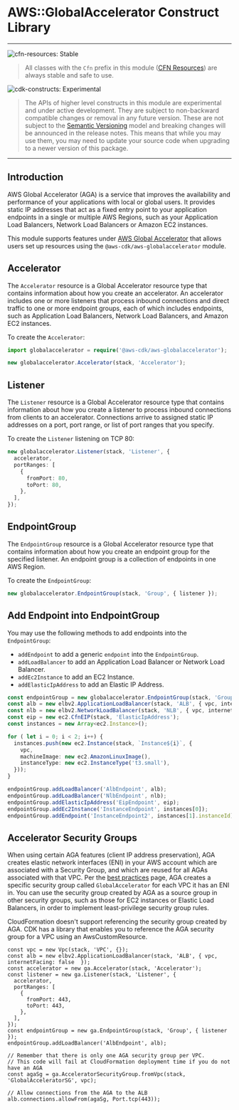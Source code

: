 # AWS::GlobalAccelerator Construct Library
<!--BEGIN STABILITY BANNER-->
---

![cfn-resources: Stable](https://img.shields.io/badge/cfn--resources-stable-success.svg?style=for-the-badge)

> All classes with the `Cfn` prefix in this module ([CFN Resources](https://docs.aws.amazon.com/cdk/latest/guide/constructs.html#constructs_lib)) are always stable and safe to use.

![cdk-constructs: Experimental](https://img.shields.io/badge/cdk--constructs-experimental-important.svg?style=for-the-badge)

> The APIs of higher level constructs in this module are experimental and under active development. They are subject to non-backward compatible changes or removal in any future version. These are not subject to the [Semantic Versioning](https://semver.org/) model and breaking changes will be announced in the release notes. This means that while you may use them, you may need to update your source code when upgrading to a newer version of this package.

---
<!--END STABILITY BANNER-->

## Introduction

AWS Global Accelerator (AGA) is a service that improves the availability and performance of your applications with local or global users. It provides static IP addresses that act as a fixed entry point to your application endpoints in a single or multiple AWS Regions, such as your Application Load Balancers, Network Load Balancers or Amazon EC2 instances.

This module supports features under [AWS Global Accelerator](https://docs.aws.amazon.com/AWSCloudFormation/latest/UserGuide/AWS_GlobalAccelerator.html) that allows users set up resources using the `@aws-cdk/aws-globalaccelerator` module. 

## Accelerator

The `Accelerator` resource is a Global Accelerator resource type that contains information about how you create an accelerator. An accelerator includes one or more listeners that process inbound connections and direct traffic to one or more endpoint groups, each of which includes endpoints, such as Application Load Balancers, Network Load Balancers, and Amazon EC2 instances. 

To create the `Accelerator`:

```ts
import globalaccelerator = require('@aws-cdk/aws-globalaccelerator');

new globalaccelerator.Accelerator(stack, 'Accelerator');

```

## Listener

The `Listener` resource is a Global Accelerator resource type that contains information about how you create a listener to process inbound connections from clients to an accelerator. Connections arrive to assigned static IP addresses on a port, port range, or list of port ranges that you specify. 

To create the `Listener` listening on TCP 80:

```ts
new globalaccelerator.Listener(stack, 'Listener', {
  accelerator,
  portRanges: [
    {
      fromPort: 80,
      toPort: 80,
    },
  ],
});
```


## EndpointGroup

The `EndpointGroup` resource is a Global Accelerator resource type that contains information about how you create an endpoint group for the specified listener. An endpoint group is a collection of endpoints in one AWS Region. 

To create the `EndpointGroup`:

```ts
new globalaccelerator.EndpointGroup(stack, 'Group', { listener });

```

## Add Endpoint into EndpointGroup

You may use the following methods to add endpoints into the `EndpointGroup`:

- `addEndpoint` to add a generic `endpoint` into the `EndpointGroup`.
- `addLoadBalancer` to add an Application Load Balancer or Network Load Balancer.
- `addEc2Instance` to add an EC2 Instance.
- `addElasticIpAddress` to add an Elastic IP Address.


```ts
const endpointGroup = new globalaccelerator.EndpointGroup(stack, 'Group', { listener });
const alb = new elbv2.ApplicationLoadBalancer(stack, 'ALB', { vpc, internetFacing: true  });
const nlb = new elbv2.NetworkLoadBalancer(stack, 'NLB', { vpc, internetFacing: true });
const eip = new ec2.CfnEIP(stack, 'ElasticIpAddress');
const instances = new Array<ec2.Instance>();

for ( let i = 0; i < 2; i++) {
  instances.push(new ec2.Instance(stack, `Instance${i}`, {
    vpc,
    machineImage: new ec2.AmazonLinuxImage(),
    instanceType: new ec2.InstanceType('t3.small'),
  }));
}

endpointGroup.addLoadBalancer('AlbEndpoint', alb);
endpointGroup.addLoadBalancer('NlbEndpoint', nlb);
endpointGroup.addElasticIpAddress('EipEndpoint', eip);
endpointGroup.addEc2Instance('InstanceEndpoint', instances[0]);
endpointGroup.addEndpoint('InstanceEndpoint2', instances[1].instanceId);
```

## Accelerator Security Groups

When using certain AGA features (client IP address preservation), AGA creates elastic network interfaces (ENI) in your AWS account which are
associated with a Security Group, and which are reused for all AGAs associated with that VPC. Per the 
[best practices](https://docs.aws.amazon.com/global-accelerator/latest/dg/best-practices-aga.html) page, AGA creates a specific security group 
called `GlobalAccelerator` for each VPC it has an ENI in. You can use the security group created by AGA as a source group in other security 
groups, such as those for EC2 instances or Elastic Load Balancers, in order to implement least-privilege security group rules.

CloudFormation doesn't support referencing the security group created by AGA. CDK has a library that enables you to reference the AGA security group
for a VPC using an AwsCustomResource.

```
const vpc = new Vpc(stack, 'VPC', {});
const alb = new elbv2.ApplicationLoadBalancer(stack, 'ALB', { vpc, internetFacing: false  });
const accelerator = new ga.Accelerator(stack, 'Accelerator');
const listener = new ga.Listener(stack, 'Listener', {
  accelerator,
  portRanges: [
    {
      fromPort: 443,
      toPort: 443,
    },
  ],
});
const endpointGroup = new ga.EndpointGroup(stack, 'Group', { listener });
endpointGroup.addLoadBalancer('AlbEndpoint', alb);

// Remember that there is only one AGA security group per VPC.
// This code will fail at CloudFormation deployment time if you do not have an AGA
const agaSg = ga.AcceleratorSecurityGroup.fromVpc(stack, 'GlobalAcceleratorSG', vpc);

// Allow connections from the AGA to the ALB
alb.connections.allowFrom(agaSg, Port.tcp(443));
```
